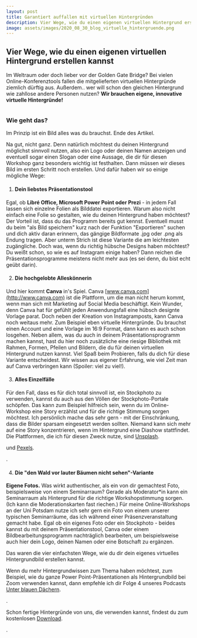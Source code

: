 ```yaml
---
layout: post
title: Garantiert auffallen mit virtuellen Hintergründen
description: Vier Wege, wie du einen eigenen virtuellen Hintergrund erstellen kannst
image: assets/images/2020_08_30_blog_virtuelle_hintergruende.png
---
```


<h2>Vier Wege, wie du einen eigenen virtuellen Hintergrund erstellen kannst</h2>

Im Weltraum oder doch lieber vor der Golden Gate Bridge? Bei vielen Online-Konferenztools fallen die mitgelieferten virtuellen Hintergründe ziemlich dürftig aus. Außerdem.. wer will schon den gleichen Hintergrund wie zahllose andere Personen nutzen? 
<b>Wir brauchen eigene, innovative virtuelle Hintergründe!</b>

<span class="image fit"><img src="{% link assets/images/2020_08_30_blog_virtuelle_hintergruende.png %}" alt="" /></span>

<h3>Wie geht das?</h3>

Im Prinzip ist ein Bild alles was du brauchst. Ende des Artikel. 

Na gut, nicht ganz. Denn natürlich möchtest du deinen Hintergrund möglichst sinnvoll nutzen, also ein Logo oder deinen Namen anzeigen und eventuell sogar einen Slogan oder eine Aussage, die dir für diesen Workshop ganz besonders wichtig ist festhalten. Dann müssen wir dieses Bild im ersten Schritt noch erstellen. Und dafür haben wir so einige mögliche Wege:

1. <h4>Dein liebstes Präsentationstool</h4>
Egal, ob <b>Libré Office, Microsoft Power Point oder Prezi</b> - in jedem Fall lassen sich einzelne Folien als Bilddatei exportieren. Warum also nicht einfach eine Folie so gestalten, wie du deinen Hintergrund haben möchtest? Der Vorteil ist, dass du das Programm bereits gut kennst. Eventuell musst du beim "als Bild speichern" kurz nach der Funktion "Exportieren" suchen und dich aktiv daran erinnern, das gängige Bildformate .jpg oder .png als Endung tragen. Aber unterm Strich ist diese Variante die am leichtesten zugängliche.
Doch was, wenn du richtig hübsche Designs haben möchtest? Du weißt schon, so wie es auf Instagram einige haben? Dann reichen die Präsentationsprogramme meistens nicht mehr aus (es sei denn, du bist echt geübt darin).

2. <h4>Die hochgelobte Alleskönnerin</h4>
Und hier kommt <b>Canva</b> in's Spiel. Canva [www.canva.com](http://www.canva.com) ist die Plattform, um die man nicht herum kommt, wenn man sich mit Marketing auf Social Media beschäftigt. Kein Wunder, denn Canva hat für gefühlt jeden Anwendungsfall eine hübsch designte Vorlage parat. Doch neben der Kreation von Instagramposts, kann Canva noch weitaus mehr. Zum Beispiel eben virtuelle Hintergründe. Du brauchst einen Account und eine Vorlage im 16:9 Format, dann kann es auch schon losgehen. Neben allem, was du auch in deinem Präsentationsprogramm machen kannst, hast du hier noch zusätzliche eine riesige Bibliothek mit Rahmen, Formen, Pfeilen und Bildern, die du für deinen virtuellen Hintergrund nutzen kannst. Viel Spaß beim Probieren, falls du dich für diese Variante entscheidest. Wir wissen aus eigener Erfahrung, wie viel Zeit man auf Canva verbringen kann (Spoiler: viel zu viel!).

3. <h4>Alles Einzelfälle</h4>
Für den Fall, dass es für dich total sinnvoll ist, ein Stockphoto zu verwenden, kannst du auch aus den Völlen der Stockphoto-Portale schöpfen. Das kann zum Beispiel hilfreich sein, wenn du im Online-Workshop eine Story erzählst und für die richtige Stimmung sorgen möchtest. Ich persönlich mache das sehr gern - mit der Einschränkung, dass die Bilder sparsam eingesetzt werden sollten. Niemand kann sich mehr auf eine Story konzentrieren, wenn im Hintergrund eine Diashow stattfindet. Die Plattformen, die ich für diesen Zweck nutze, sind <a href="www.unsplash.com">Unsplash</a>.</p> und <a href="www.pexels.com">Pexels</a>.</p>. 

4. <h4>Die "den Wald vor lauter Bäumen nicht sehen"-Variante</h4>
<b>Eigene Fotos.</b> Was wirkt authentischer, als ein von dir gemachtest Foto, beispielsweise von einem Seminarraum? Gerade als Moderator*in kann ein Seminarraum als Hintergrund für die richtige Workshopstimmung sorgen. (Ich kann die Moderationskarten fast riechen.) Für meine Online-Workshops an der Uni Potsdam nutze ich sehr gern ein Foto von einem unserer typischen Seminarräume, das ich während einer Präsenzveranstaltung gemacht habe. Egal ob ein eigenes Foto oder ein Stockphoto - beides kannst du mit deinem Präsentationstool, Canva oder einem Bildbearbeitungsprogramm nachträglich bearbeiten, um beispielsweise auch hier dein Logo, deinen Namen oder eine Botschaft zu ergänzen. 

Das waren die vier einfachsten Wege, wie du dir dein eigenes virtuelles Hintergrundbild erstellen kannst. 

Wenn du mehr Hintergrundwissen zum Thema haben möchtest, zum Beispiel, wie du ganze Power Point-Präsentationen als Hintergrundbild bei Zoom verwenden kannst, dann empfehle ich dir Folge 4 unseres Podcasts <a href="http://blauedaecher.com/podcast.html">Unter blauen Dächern</a>.</p>.

Schon fertige Hintergründe von uns, die verwenden kannst, findest du zum kostenlosen <a href="http://blauedaecher.com/virtuelle_hintergruende.html">Download</a>.</p>.

<div class="6u 12u$(small)">
		<div class="box alt">
			<div class="row 50% uniform">
				<div class="4u"><span class="image fit"><img src="{% link assets/images/virtueller_hintergrund01.png %}" alt="" /></span></div>
				<div class="4u$"><span class="image fit"><img src="{% link assets/images/virtueller_hintergrund02.png %}" alt="" /></span></div>
				<!-- Break -->
				<div class="4u"><span class="image fit"><img src="{% link assets/images/virtueller_hintergrund03.png %}" alt="" /></span></div>
				<div class="4u$"><span class="image fit"><img src="{% link assets/images/virtueller_hintergrund04.png %}" alt="" /></span></div>
			</div>
		</div>
	</div>